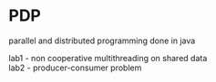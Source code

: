# PDP
 parallel and distributed programming done in java

lab1 - non cooperative multithreading on shared data<br />
lab2 - producer-consumer problem<br />
